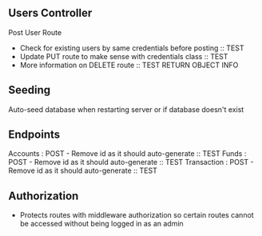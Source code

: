 

## Users Controller
 
Post User Route
* Check for existing users by same credentials before posting :: TEST
* Update PUT route to make sense with credentials class :: TEST
* More information on DELETE route :: TEST RETURN OBJECT INFO


## Seeding

Auto-seed database when restarting server or if database doesn't exist 

## Endpoints
Accounts : POST - Remove id as it should auto-generate :: TEST
Funds : POST - Remove id as it should auto-generate :: TEST
Transaction : POST - Remove id as it should auto-generate :: TEST


## Authorization
* Protects routes with middleware authorization so certain routes cannot be accessed without being logged in as an admin

